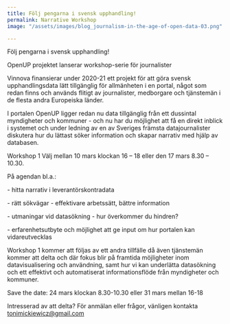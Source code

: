 ```yaml
---
title: Följ pengarna i svensk upphandling!
permalink: Narrative Workshop
image: "/assets/images/blog_journalism-in-the-age-of-open-data-03.png"

---
```

Följ pengarna i svensk upphandling!

OpenUP projektet lanserar workshop-serie för journalister

  
Vinnova finansierar under 2020-21 ett projekt för att göra svensk upphandlingsdata lätt tillgänglig för allmänheten i en portal, något som redan finns och används flitigt av journalister, medborgare och tjänstemän i de flesta andra Europeiska länder.

  
I portalen OpenUP ligger redan nu data tillgänglig från ett dussintal myndigheter och kommuner - och nu har du möjlighet att få en direkt inblick i systemet och under ledning av en av Sveriges främsta datajournalister diskutera hur du lättast söker information och skapar narrativ med hjälp av databasen.

  
Workshop 1 Välj mellan 10 mars klockan 16 – 18 eller den 17 mars 8.30 – 10.30.

På agendan bl.a.:

\- hitta narrativ i leverantörskontradata

\- rätt sökvägar - effektivare arbetssätt, bättre information

\- utmaningar vid datasökning - hur överkommer du hindren?

\- erfarenhetsutbyte och möjlighet att ge input om hur portalen kan vidareutvecklas

Workshop 1 kommer att följas av ett andra tillfälle då även tjänstemän kommer att delta och där fokus blir på framtida möjligheter inom datavisualisering och användning, samt hur vi kan underlätta datasökning och ett effektivt och automatiserat informationsflöde från myndigheter och kommuner.

Save the date: 24 mars klockan 8.30-10.30 eller 31 mars mellan 16-18

Intresserad av att delta? För anmälan eller frågor, vänligen kontakta [tonimickiewicz@gmail.com](mailto:tonimickiewicz@gmail.com)